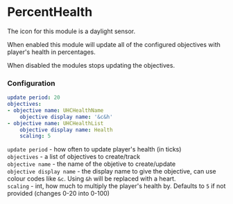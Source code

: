 PercentHealth
=============

The icon for this module is a daylight sensor.

When enabled this module will update all of the configured objectives with player's health
in percentages.

When disabled the modules stops updating the objectives.

### Configuration

```yaml
update period: 20
objectives:
- objective name: UHCHealthName
	objective display name: '&c&h'
- objective name: UHCHealthList
	objective display name: Health
	scaling: 5
```

`update period` - how often to update player's health (in ticks)  
`objectives` - a list of objectives to create/track  
	`objective name` - the name of the objetive to create/update  
	`objective display name` - the display name to give the objective, can use colour codes like `&c`. Using `&h` will be replaced with a heart.  
  `scaling` - int, how much to multiply the player's health by. Defaults to `5` if not provided (changes 0-20 into 0-100)  